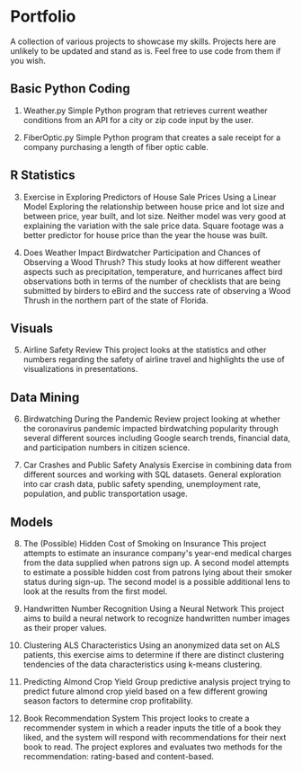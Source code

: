 # Portfolio
A collection of various projects to showcase my skills.  Projects here are unlikely to be updated and stand as is.  Feel free to use code from them if you wish.

## Basic Python Coding

1.	Weather.py
Simple Python program that retrieves current weather conditions from an API for a city or zip code input by the user. 

2.	FiberOptic.py
Simple Python program that creates a sale receipt for a company purchasing a length of fiber optic cable. 


## R Statistics

3.	Exercise in Exploring Predictors of House Sale Prices Using a Linear Model
Exploring the relationship between house price and lot size and between price, year built, and lot size. Neither model was very good at explaining the variation with the sale price data. Square footage was a better predictor for house price than the year the house was built.

4.	Does Weather Impact Birdwatcher Participation and Chances of Observing a Wood Thrush? 
This study looks at how different weather aspects such as precipitation, temperature, and hurricanes affect bird observations both in terms of the number of checklists that are being submitted by birders to eBird and the success rate of observing a Wood Thrush in the northern part of the state of Florida. 


## Visuals

5.	Airline Safety Review
This project looks at the statistics and other numbers regarding the safety of airline travel and highlights the use of visualizations in presentations. 


## Data Mining

6.	Birdwatching During the Pandemic
Review project looking at whether the coronavirus pandemic impacted birdwatching popularity through several different sources including Google search trends, financial data, and participation numbers in citizen science.

7.	Car Crashes and Public Safety Analysis
Exercise in combining data from different sources and working with SQL datasets.  General exploration into car crash data, public safety spending, unemployment rate, population, and public transportation usage.


## Models

8.	The (Possible) Hidden Cost of Smoking on Insurance
This project attempts to estimate an insurance company's year-end medical charges from the data supplied when patrons sign up.  A second model attempts to estimate a possible hidden cost from patrons lying about their smoker status during sign-up. The second model is a possible additional lens to look at the results from the first model. 

9.	Handwritten Number Recognition Using a Neural Network
This project aims to build a neural network to recognize handwritten number images as their proper values. 

10.	Clustering ALS Characteristics
Using an anonymized data set on ALS patients, this exercise aims to determine if there are distinct clustering tendencies of the data characteristics using k-means clustering. 

11.	Predicting Almond Crop Yield
Group predictive analysis project trying to predict future almond crop yield based on a few different growing season factors to determine crop profitability. 

12.	Book Recommendation System
This project looks to create a recommender system in which a reader inputs the title of a book they liked, and the system will respond with recommendations for their next book to read.  The project explores and evaluates two methods for the recommendation: rating-based and content-based.
